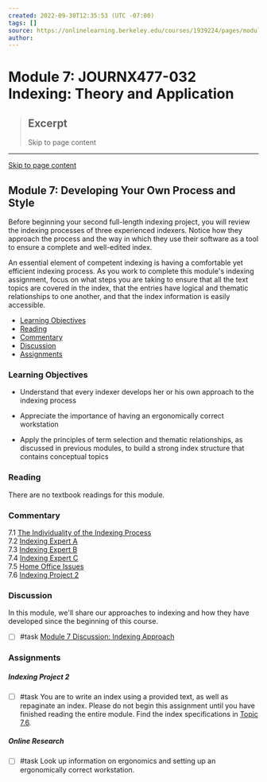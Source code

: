 ```yaml
---
created: 2022-09-30T12:35:53 (UTC -07:00)
tags: []
source: https://onlinelearning.berkeley.edu/courses/1939224/pages/module-7?module_item_id=89811939
author: 
---
```


# Module 7: JOURNX477-032 Indexing: Theory and Application

> ## Excerpt
> Skip to page content

---
[Skip to page content](https://onlinelearning.berkeley.edu/courses/1939224/pages/module-7?module_item_id=89811939#pagecontent)

## Module 7: Developing Your Own Process and Style

Before beginning your second full-length indexing project, you will review the indexing processes of three experienced indexers. Notice how they approach the process and the way in which they use their software as a tool to ensure a complete and well-edited index.

An essential element of competent indexing is having a comfortable yet efficient indexing process. As you work to complete this module's indexing assignment, focus on what steps you are taking to ensure that all the text topics are covered in the index, that the entries have logical and thematic relationships to one another, and that the index information is easily accessible.

-   [Learning Objectives](https://onlinelearning.berkeley.edu/courses/1939224/pages/module-7?module_item_id=89811939#S1)
-   [Reading](https://onlinelearning.berkeley.edu/courses/1939224/pages/module-7?module_item_id=89811939#S2)
-   [Commentary](https://onlinelearning.berkeley.edu/courses/1939224/pages/module-7?module_item_id=89811939#S3)
-   [Discussion](https://onlinelearning.berkeley.edu/courses/1939224/pages/module-7?module_item_id=89811939#S4)
-   [Assignments](https://onlinelearning.berkeley.edu/courses/1939224/pages/module-7?module_item_id=89811939#S5)

### Learning Objectives

-   Understand that every indexer develops her or his own approach to the indexing process

-   Appreciate the importance of having an ergonomically correct workstation

-   Apply the principles of term selection and thematic relationships, as discussed in previous modules, to build a strong index structure that contains conceptual topics

### Reading

There are no textbook readings for this module.

### Commentary

7.1 [The Individuality of the Indexing Process](https://onlinelearning.berkeley.edu/courses/1939224/pages/7-dot-1-the-individuality-of-the-indexing-process "7.1 The Individuality Of The Indexing Process")  
7.2 [Indexing Expert A](https://onlinelearning.berkeley.edu/courses/1939224/pages/7-dot-2-indexing-expert-a "7.2 Indexing Expert A")  
7.3 [Indexing Expert B](https://onlinelearning.berkeley.edu/courses/1939224/pages/7-dot-3-indexing-expert-b "7.3 Indexing Expert B")  
7.4 [Indexing Expert C](https://onlinelearning.berkeley.edu/courses/1939224/pages/7-dot-4-indexing-expert-c "7.4 Indexing Expert C")  
7.5 [Home Office Issues](https://onlinelearning.berkeley.edu/courses/1939224/pages/7-dot-5-home-office-issues "7.5 Home Office Issues")  
7.6 [Indexing Project 2](https://onlinelearning.berkeley.edu/courses/1939224/pages/7-dot-6-indexing-project-2 "7.6 Indexing Project 2")

### Discussion

In this module, we'll share our approaches to indexing and how they have developed since the beginning of this course.

- [ ] #task [Module 7 Discussion: Indexing Approach](https://onlinelearning.berkeley.edu/courses/1939224/discussion_topics/10736076 "Module 7 Discussion: Indexing Approach")

### Assignments

##### **Indexing Project 2**

- [ ] #task You are to write an index using a provided text, as well as repaginate an index. Please do not begin this assignment until you have finished reading the entire module. Find the index specifications in [Topic 7.6](https://onlinelearning.berkeley.edu/courses/1939224/pages/7-dot-6-indexing-project-2 "7.6 Indexing Project 2").

##### **Online Research**

- [ ] #task Look up information on ergonomics and setting up an ergonomically correct workstation.
